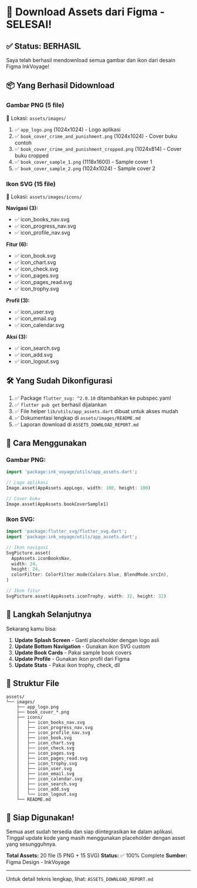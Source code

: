 # 🎉 Download Assets dari Figma - SELESAI!

## ✅ Status: BERHASIL

Saya telah berhasil mendownload semua gambar dan ikon dari desain Figma InkVoyage!

## 📦 Yang Berhasil Didownload

### Gambar PNG (5 file)
📍 Lokasi: `assets/images/`

1. ✅ `app_logo.png` (1024x1024) - Logo aplikasi
2. ✅ `book_cover_crime_and_punishment.png` (1024x1024) - Cover buku contoh
3. ✅ `book_cover_crime_and_punishment_cropped.png` (1024x814) - Cover buku cropped
4. ✅ `book_cover_sample_1.png` (1118x1600) - Sample cover 1
5. ✅ `book_cover_sample_2.png` (1024x1024) - Sample cover 2

### Ikon SVG (15 file)
📍 Lokasi: `assets/images/icons/`

**Navigasi (3):**
- ✅ icon_books_nav.svg
- ✅ icon_progress_nav.svg
- ✅ icon_profile_nav.svg

**Fitur (6):**
- ✅ icon_book.svg
- ✅ icon_chart.svg
- ✅ icon_check.svg
- ✅ icon_pages.svg
- ✅ icon_pages_read.svg
- ✅ icon_trophy.svg

**Profil (3):**
- ✅ icon_user.svg
- ✅ icon_email.svg
- ✅ icon_calendar.svg

**Aksi (3):**
- ✅ icon_search.svg
- ✅ icon_add.svg
- ✅ icon_logout.svg

## 🛠️ Yang Sudah Dikonfigurasi

1. ✅ Package `flutter_svg: ^2.0.10` ditambahkan ke pubspec.yaml
2. ✅ `flutter pub get` berhasil dijalankan
3. ✅ File helper `lib/utils/app_assets.dart` dibuat untuk akses mudah
4. ✅ Dokumentasi lengkap di `assets/images/README.md`
5. ✅ Laporan download di `ASSETS_DOWNLOAD_REPORT.md`

## 📝 Cara Menggunakan

### Gambar PNG:
```dart
import 'package:ink_voyage/utils/app_assets.dart';

// Logo aplikasi
Image.asset(AppAssets.appLogo, width: 100, height: 100)

// Cover buku
Image.asset(AppAssets.bookCoverSample1)
```

### Ikon SVG:
```dart
import 'package:flutter_svg/flutter_svg.dart';
import 'package:ink_voyage/utils/app_assets.dart';

// Ikon navigasi
SvgPicture.asset(
  AppAssets.iconBooksNav,
  width: 24,
  height: 24,
  colorFilter: ColorFilter.mode(Colors.blue, BlendMode.srcIn),
)

// Ikon fitur
SvgPicture.asset(AppAssets.iconTrophy, width: 32, height: 32)
```

## 🎯 Langkah Selanjutnya

Sekarang kamu bisa:

1. **Update Splash Screen** - Ganti placeholder dengan logo asli
2. **Update Bottom Navigation** - Gunakan ikon SVG custom
3. **Update Book Cards** - Pakai sample book covers
4. **Update Profile** - Gunakan ikon profil dari Figma
5. **Update Stats** - Pakai ikon trophy, check, dll

## 📂 Struktur File

```
assets/
└── images/
    ├── app_logo.png
    ├── book_cover_*.png
    ├── icons/
    │   ├── icon_books_nav.svg
    │   ├── icon_progress_nav.svg
    │   ├── icon_profile_nav.svg
    │   ├── icon_book.svg
    │   ├── icon_chart.svg
    │   ├── icon_check.svg
    │   ├── icon_pages.svg
    │   ├── icon_pages_read.svg
    │   ├── icon_trophy.svg
    │   ├── icon_user.svg
    │   ├── icon_email.svg
    │   ├── icon_calendar.svg
    │   ├── icon_search.svg
    │   ├── icon_add.svg
    │   └── icon_logout.svg
    └── README.md
```

## 🚀 Siap Digunakan!

Semua aset sudah tersedia dan siap diintegrasikan ke dalam aplikasi. Tinggal update kode yang masih menggunakan placeholder dengan asset yang sesungguhnya.

**Total Assets:** 20 file (5 PNG + 15 SVG)
**Status:** ✅ 100% Complete
**Sumber:** Figma Design - InkVoyage

---

Untuk detail teknis lengkap, lihat: `ASSETS_DOWNLOAD_REPORT.md`
